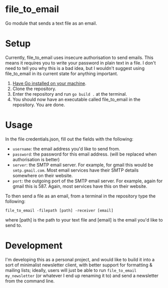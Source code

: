 # file_to_email
Go module that sends a text file as an email.

# Setup
Currently, file_to_email uses insecure authorisation to send emails. This means it requires you to write your password in plain text in a file. I don't need to tell you why this is a bad idea, but I wouldn't suggest using file_to_email in its current state for anything important.

1. [Have Go installed on your machine](https://golang.org/doc/install).
2. Clone the repository.
3. Enter the repository and run `go build .` at the terminal.
4. You should now have an executable called file_to_email in the repository. You are done.

# Usage
In the file credentials.json, fill out the fields with the following:

- `username`: the email address you'd like to send from.
- `password`: the password for this email address. (will be replaced when authorisation is better)
- `server`: the SMTP email server. For example, for gmail this would be `smtp.gmail.com`. Most email services have their SMTP details somewhere on their website.
- `port`: the outgoing port of the SMTP email server. For example, again for gmail this is 587. Again, most services have this on their website.

To then send a file as an email, from a terminal in the repository type the following:

`file_to_email -filepath [path] -receiver [email]`

where [path] is the path to your text file and [email] is the email you'd like to send to.

# Development
I'm developing this as a personal project, and would like to build it into a sort of minimalist newsletter client, with better support for formatting & mailing lists; ideally, users will just be able to run `file_to_email my_newsletter` (or whatever I end up renaming it to) and send a newsletter from the command line.

